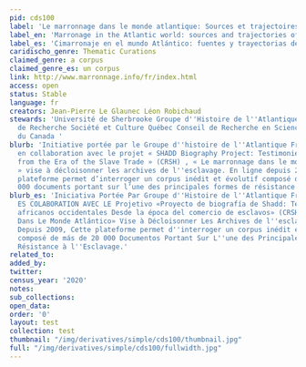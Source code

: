 ```yaml
---
pid: cds100
label: 'Le marronnage dans le monde atlantique: Sources et trajectoires de vie'
label_en: 'Marronage in the Atlantic world: sources and trajectories of life'
label_es: 'Cimarronaje en el mundo Atlántico: fuentes y trayectorias de vida.'
caridischo_genre: Thematic Curations
claimed_genre: a corpus
claimed_genre_es: un corpus
link: http://www.marronnage.info/fr/index.html
access: open
status: Stable
language: fr
creators: Jean-Pierre Le Glaunec Léon Robichaud
stewards: 'Université de Sherbrooke Groupe d''Histoire de l''Atlantique Français Fonds
  de Recherche Société et Culture Québec Conseil de Recherche en Sciences Humaines
  du Canada '
blurb: 'Initiative portée par le Groupe d''histoire de l''Atlantique Français (FRQSC)
  en collaboration avec le projet « SHADD Biography Project: Testimonies of West Africans
  from the Era of the Slave Trade » (CRSH) , « Le marronnage dans le monde atlantique
  » vise à décloisonner les archives de l''esclavage. En ligne depuis 2009, cette
  plateforme permet d’interroger un corpus inédit et évolutif composé de plus de 20
  000 documents portant sur l’une des principales formes de résistance à l’esclavage.'
blurb_es: 'Iniciativa Portée Par Groupe d''Histoire de l''Atlantique Français (FRQSC)
  ES COLABORATION AVEC LE Projetivo «Proyecto de biografía de Shadd: Testimonios de
  africanos occidentales Desde la época del comercio de esclavos» (CRSH), «Le Marronnage
  Dans Le Monde Atlántico» Vise à Décloisonner Les Archives de l''esclavage. En Ligne
  Depuis 2009, Cette plateforme permet d''interroger un corpus inédit et évolutif
  composé de más de 20 000 Documentos Portant Sur L''une des Principales Formes de
  Résistance à l''Esclavage.'
related_to:
added_by:
twitter:
census_year: '2020'
notes:
sub_collections:
open_data:
order: '0'
layout: test
collection: test
thumbnail: "/img/derivatives/simple/cds100/thumbnail.jpg"
full: "/img/derivatives/simple/cds100/fullwidth.jpg"
---
```

